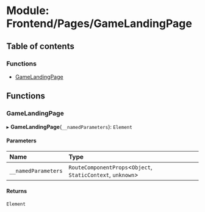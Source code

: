 # Module: Frontend/Pages/GameLandingPage

## Table of contents

### Functions

- [GameLandingPage](Frontend_Pages_GameLandingPage.md#gamelandingpage)

## Functions

### GameLandingPage

▸ **GameLandingPage**(`__namedParameters`): `Element`

#### Parameters

| Name                | Type                                                         |
| :------------------ | :----------------------------------------------------------- |
| `__namedParameters` | `RouteComponentProps`<`Object`, `StaticContext`, `unknown`\> |

#### Returns

`Element`
